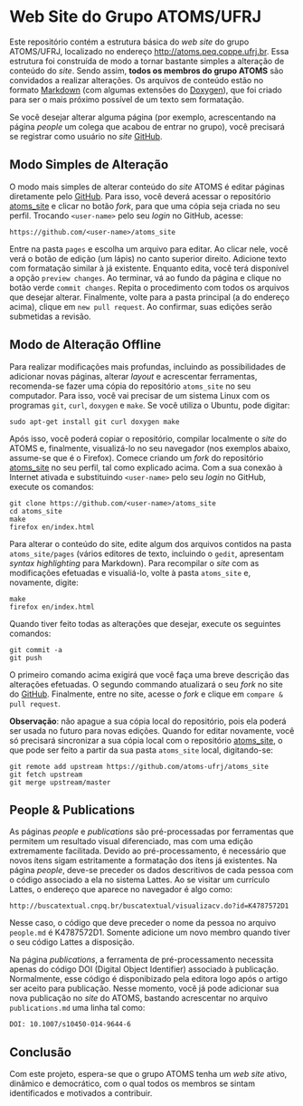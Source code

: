 Web Site do Grupo ATOMS/UFRJ
============================

Este repositório contém a estrutura básica do _web site_ do grupo ATOMS/UFRJ, localizado no endereço
http://atoms.peq.coppe.ufrj.br. Essa estrutura foi construída de modo a tornar bastante simples a
alteração de conteúdo do _site_. Sendo assim, **todos os membros do grupo ATOMS** são convidados a
realizar alterações. Os arquivos de conteúdo estão no formato [Markdown] (com algumas extensões
do [Doxygen]), que foi criado para ser o mais próximo possível de um texto sem formatação.

Se você desejar alterar alguma página (por exemplo, acrescentando na página _people_ um colega que
acabou de entrar no grupo), você precisará se registrar como usuário no _site_ [GitHub].

Modo Simples de Alteração
-------------------------

O modo mais simples de alterar conteúdo do _site_ ATOMS é editar páginas diretamente pelo [GitHub].
Para isso, você deverá acessar o repositório [atoms_site] e clicar no botão _fork_, para que uma
cópia seja criada no seu perfil. Trocando `<user-name>` pelo seu _login_ no GitHub, acesse:

    https://github.com/<user-name>/atoms_site

Entre na pasta `pages` e escolha um arquivo para editar. Ao clicar nele, você verá o botão de edição
(um lápis) no canto superior direito. Adicione texto com formatação similar à já existente. Enquanto
edita, você terá disponível a opção `preview changes`. Ao terminar, vá ao fundo da página e clique
no botão verde `commit changes`. Repita o procedimento com todos os arquivos que desejar alterar.
Finalmente, volte para a pasta principal (a do endereço acima), clique em `new pull request`. Ao
confirmar, suas edições serão submetidas a revisão.

Modo de Alteração Offline
-------------------------

Para realizar modificações mais profundas, incluindo as possibilidades de adicionar novas páginas,
alterar _layout_ e acrescentar ferramentas, recomenda-se fazer uma cópia do repositório `atoms_site`
no seu computador. Para isso, você vai precisar de um sistema Linux com os programas `git`, `curl`,
`doxygen` e `make`. Se você utiliza o Ubuntu, pode digitar:

    sudo apt-get install git curl doxygen make

Após isso, você poderá copiar o repositório, compilar localmente o _site_ do ATOMS e, finalmente,
visualizá-lo no seu navegador (nos exemplos abaixo, assume-se que é o Firefox). Comece criando um
_fork_ do repositório [atoms_site] no seu perfil, tal como explicado acima. Com a sua conexão à
Internet ativada e substituindo `<user-name>` pelo seu _login_ no GitHub, execute os comandos:

    git clone https://github.com/<user-name>/atoms_site
    cd atoms_site
    make
    firefox en/index.html

Para alterar o conteúdo do site, edite algum dos arquivos contidos na pasta `atoms_site/pages`
(vários editores de texto, incluindo o `gedit`, apresentam _syntax highlighting_ para Markdown).
Para recompilar o _site_ com as modificações efetuadas e visualiá-lo, volte à pasta `atoms_site` e,
novamente, digite:

    make
    firefox en/index.html

Quando tiver feito todas as alterações que desejar, execute os seguintes comandos:

    git commit -a
    git push

O primeiro comando acima exigirá que você faça uma breve descrição das alterações efetuadas. O
segundo commando atualizará o seu _fork_ no site do [GitHub]. Finalmente, entre no site, acesse o
_fork_ e clique em `compare & pull request`.

__Observação__: não apague a sua cópia local do repositório, pois ela poderá ser usada no futuro
para novas edições. Quando for editar novamente, você só precisará sincronizar a sua cópia local com
o repositório [atoms_site], o que pode ser feito a partir da sua pasta `atoms_site` local,
digitando-se:

    git remote add upstream https://github.com/atoms-ufrj/atoms_site
    git fetch upstream
    git merge upstream/master

People & Publications
---------------------

As páginas _people_ e _publications_ são pré-processadas por ferramentas que permitem um resultado
visual diferenciado, mas com uma edição extremamente facilitada. Devido ao pré-processamento, é
necessário que novos ítens sigam estritamente a formatação dos ítens já existentes. Na página
_people_, deve-se preceder os dados descritivos de cada pessoa com o código associado a ela no
sistema Lattes. Ao se visitar um currículo Lattes, o endereço que aparece no navegador é algo como:

    http://buscatextual.cnpq.br/buscatextual/visualizacv.do?id=K4787572D1

Nesse caso, o código que deve preceder o nome da pessoa no arquivo `people.md` é K4787572D1. Somente
adicione um novo membro quando tiver o seu código Lattes a disposição.

Na página _publications_, a ferramenta de pré-processamento necessita apenas do código DOI (Digital
Object Identifier) associado à publicação. Normalmente, esse código é disponibizado pela editora
logo após o artigo ser aceito para publicação. Nesse momento, você já pode adicionar sua nova
publicação no _site_ do ATOMS, bastando acrescentar no arquivo `publications.md` uma linha tal como:

    DOI: 10.1007/s10450-014-9644-6

Conclusão
---------

Com este projeto, espera-se que o grupo ATOMS tenha um _web site_ ativo, dinâmico e democrático,
com o qual todos os membros se sintam identificados e motivados a contribuir.

<!-- Links -->
[Markdown]:		https://daringfireball.net/projects/markdown/basics
[Doxygen]:		https://www.stack.nl/~dimitri/doxygen/manual/markdown.html
[GitHub]:		https://github.com
[atoms_site]:		https://github.com/atoms-ufrj/atoms_site
